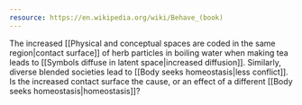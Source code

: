 ```yaml
---
resource: https://en.wikipedia.org/wiki/Behave_(book)
---
```


The increased [[Physical and conceptual spaces are coded in the same region|contact surface]] of herb particles in boiling water when making tea leads to [[Symbols diffuse in latent space|increased diffusion]]. Similarly, diverse blended societies lead to [[Body seeks homeostasis|less conflict]]. Is the increased contact surface the cause, or an effect of a different [[Body seeks homeostasis|homeostasis]]?